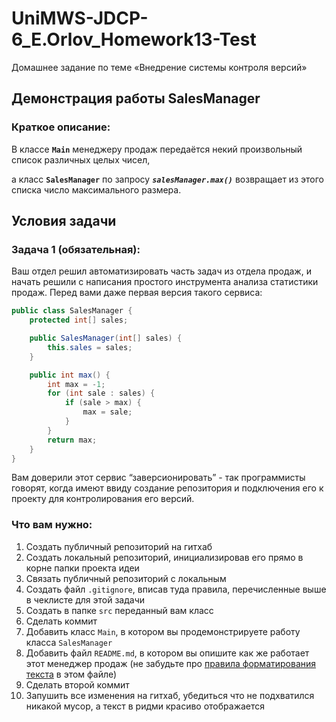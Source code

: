 # UniMWS-JDCP-6_E.Orlov_Homework13-Test
Домашнее задание по теме «Внедрение системы контроля версий»
## Демонстрация работы SalesManager
### Краткое описание:
В классе **`Main`** менеджеру продаж передаётся некий произвольный список различных целых чисел,

а класс **`SalesManager`** по запросу ***`salesManager.max()`*** возвращает из этого списка число максимального размера.

## Условия задачи

### Задача 1 (обязательная):

Ваш отдел решил автоматизировать часть задач из отдела продаж, и начать решили с написания простого инструмента анализа статистики продаж. Перед вами даже первая версия такого сервиса:

```java
public class SalesManager {
    protected int[] sales;

    public SalesManager(int[] sales) {
        this.sales = sales;
    }

    public int max() {
        int max = -1;
        for (int sale : sales) {
            if (sale > max) {
                max = sale;
            }
        }
        return max;
    }
}
```
Вам доверили этот сервис “заверсионировать” - так программисты говорят, когда имеют ввиду создание репозитория и подключения его к проекту для контролирования его версий.
### Что вам нужно:
1. Создать публичный репозиторий на гитхаб
1. Создать локальный репозиторий, инициализировав его прямо в корне папки проекта идеи
1. Связать публичный репозиторий с локальным
1. Создать файл `.gitignore`, вписав туда правила, перечисленные выше в чеклисте для этой задачи
1. Создать в папке `src` переданный вам класс
1. Сделать коммит
1. Добавить класс `Main`, в котором вы продемонстрируете работу класса `SalesManager`
1. Добавить файл `README.md`, в котором вы опишите как же работает этот менеджер продаж (не забудьте про [правила форматирования текста](https://www.markdownguide.org/basic-syntax/) в этом файле)
1. Сделать второй коммит
1. Запушить все изменения на гитхаб, убедиться что не подхватился никакой мусор, а текст в ридми красиво отображается